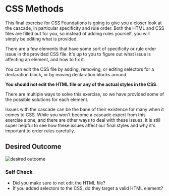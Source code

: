 # CSS Methods

This final exercise for CSS Foundations is going to give you a closer look at the cascade, in particular specificity and rule order. Both the HTML and CSS files are filled out for you, so instead of adding rules yourself, you will simply be editing what is provided.


There are a few elements that have some sort of specificity or rule order issue in the provided CSS file. It's up to you to figure out what issue is affecting an element, and how to fix it. 

You can edit the CSS file by adding, removing, or editing selectors for a declaration block, or by moving declaration blocks around.

**You should not edit the HTML file or any of the actual styles in the CSS**.


There are multiple ways to solve this exercise, so we have provided some of the possible solutions for each element.

Issues with the cascade can be the bane of their existence for many when it comes to CSS. While you won't become a cascade expert from this exercise alone, and there are other ways to deal with these issues, it is still super helpful to see how these issues affect our final styles and why it's important to order rules carefully.

## Desired Outcome

![desired outcome](./desired-outcome.png)

### Self Check

- Did you make sure to not edit the HTML file?
- If you added selectors to the CSS, do they target a valid HTML element?
